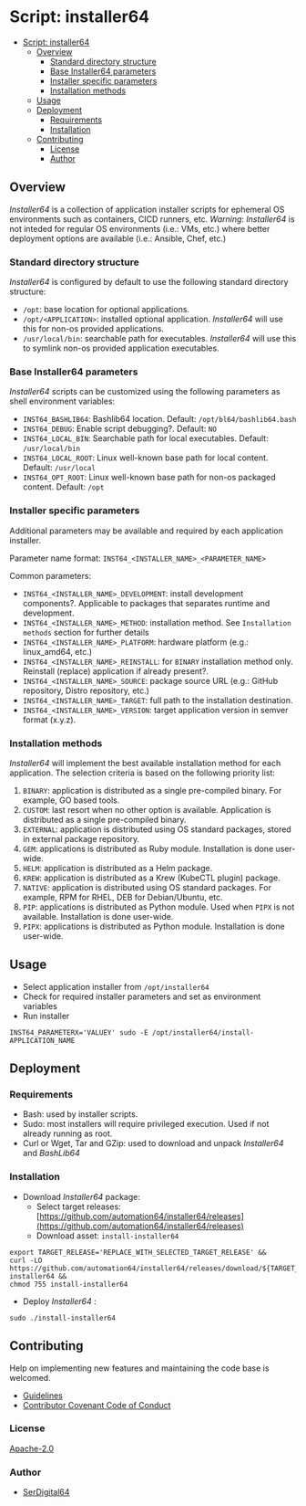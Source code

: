 # Script: installer64

- [Script: installer64](#script-installer64)
  - [Overview](#overview)
    - [Standard directory structure](#standard-directory-structure)
    - [Base Installer64 parameters](#base-installer64-parameters)
    - [Installer specific parameters](#installer-specific-parameters)
    - [Installation methods](#installation-methods)
  - [Usage](#usage)
  - [Deployment](#deployment)
    - [Requirements](#requirements)
    - [Installation](#installation)
  - [Contributing](#contributing)
    - [License](#license)
    - [Author](#author)

## Overview

_Installer64_ is a collection of application installer scripts for ephemeral OS environments such as containers, CICD runners, etc.
_Warning_: _Installer64_ is not inteded for regular OS environments (i.e.: VMs, etc.) where better deployment options are available (i.e.: Ansible, Chef, etc.)

### Standard directory structure

_Installer64_ is configured by default to use the following standard directory structure:

- `/opt`: base location for optional applications.
- `/opt/<APPLICATION>`: installed optional application. _Installer64_ will use this for non-os provided applications.
- `/usr/local/bin`: searchable path for executables. _Installer64_ will use this to symlink non-os provided application executables.

### Base Installer64 parameters

_Installer64_ scripts can be customized using the following parameters as shell environment variables:

- `INST64_BASHLIB64`: Bashlib64 location. Default: `/opt/bl64/bashlib64.bash`
- `INST64_DEBUG`: Enable script debugging?. Default: `NO`
- `INST64_LOCAL_BIN`: Searchable path for local executables. Default: `/usr/local/bin`
- `INST64_LOCAL_ROOT`: Linux well-known base path for local content. Default: `/usr/local`
- `INST64_OPT_ROOT`: Linux well-known base path for non-os packaged content. Default: `/opt`

### Installer specific parameters

Additional parameters may be available and required by each application installer.

Parameter name format: `INST64_<INSTALLER_NAME>_<PARAMETER_NAME>`

Common parameters:

- `INST64_<INSTALLER_NAME>_DEVELOPMENT`: install development components?. Applicable to packages that separates runtime and development.
- `INST64_<INSTALLER_NAME>_METHOD`: installation method. See `Installation methods` section for further details
- `INST64_<INSTALLER_NAME>_PLATFORM`: hardware platform (e.g.: linux_amd64, etc.)
- `INST64_<INSTALLER_NAME>_REINSTALL`: for `BINARY` installation method only. Reinstall (replace) application if already present?.
- `INST64_<INSTALLER_NAME>_SOURCE`: package source URL (e.g.: GitHub repository, Distro repository, etc.)
- `INST64_<INSTALLER_NAME>_TARGET`: full path to the installation destination.
- `INST64_<INSTALLER_NAME>_VERSION`: target application version in semver format (x.y.z).

### Installation methods

_Installer64_ will implement the best available installation method for each application.
The selection criteria is based on the following priority list:

1. `BINARY`: application is distributed as a single pre-compiled binary. For example, GO based tools.
1. `CUSTOM`: last resort when no other option is available. Application is distributed as a single pre-compiled binary.
1. `EXTERNAL`: application is distributed using OS standard packages, stored in external package repository.
1. `GEM`: applications is distributed as Ruby module. Installation is done user-wide.
1. `HELM`: application is distributed as a Helm package.
1. `KREW`: application is distributed as a Krew (KubeCTL plugin) package.
1. `NATIVE`: application is distributed using OS standard packages. For example, RPM for RHEL, DEB for Debian/Ubuntu, etc.
1. `PIP`: applications is distributed as Python module. Used when `PIPX` is not available. Installation is done user-wide.
1. `PIPX`: applications is distributed as Python module. Installation is done user-wide.

## Usage

- Select application installer from `/opt/installer64`
- Check for required installer parameters and set as environment variables
- Run installer

```shell
INST64_PARAMETERX='VALUEY' sudo -E /opt/installer64/install-APPLICATION_NAME
```

## Deployment

### Requirements

- Bash: used by installer scripts.
- Sudo: most installers will require privileged execution. Used if not already running as root.
- Curl or Wget, Tar and GZip: used to download and unpack _Installer64_ and _BashLib64_

### Installation

- Download _Installer64_ package:
  - Select target releases: [https://github.com/automation64/installer64/releases](https://github.com/automation64/installer64/releases)
  - Download asset: `install-installer64`

```shell
export TARGET_RELEASE='REPLACE_WITH_SELECTED_TARGET_RELEASE' &&
curl -LO https://github.com/automation64/installer64/releases/download/${TARGET_RELEASE}/install-installer64 &&
chmod 755 install-installer64
```

- Deploy _Installer64_ :

```shell
sudo ./install-installer64
```

## Contributing

Help on implementing new features and maintaining the code base is welcomed.

- [Guidelines](https://github.com/automation64/installer64/blob/main/CONTRIBUTING.md)
- [Contributor Covenant Code of Conduct](https://github.com/automation64/installer64/blob/main/CODE_OF_CONDUCT.md)

### License

[Apache-2.0](https://www.apache.org/licenses/LICENSE-2.0.txt)

### Author

- [SerDigital64](https://github.com/serdigital64)
